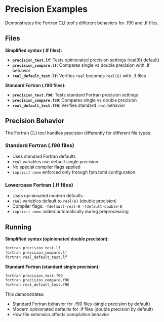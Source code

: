 # Precision Examples

Demonstrates the Fortran CLI tool's different behaviors for .f90 and .lf files.

## Files

**Simplified syntax (.lf files):**
- **`precision_test.lf`**: Tests opinionated precision settings (real(8) default)
- **`precision_compare.lf`**: Compares single vs double precision with .lf behavior
- **`real_default_test.lf`**: Verifies `real` becomes `real(8)` with .lf files

**Standard Fortran (.f90 files):**
- **`precision_test.f90`**: Tests standard Fortran precision settings
- **`precision_compare.f90`**: Compares single vs double precision  
- **`real_default_test.f90`**: Verifies standard `real` behavior

## Precision Behavior

The Fortran CLI tool handles precision differently for different file types:

### Standard Fortran (.f90 files)
- Uses standard Fortran defaults
- `real` variables use default single precision
- No special compiler flags applied
- `implicit none` enforced only through fpm.toml configuration

### Lowercase Fortran (.lf files)  
- Uses opinionated modern defaults
- `real` variables default to `real(8)` (double precision)
- Compiler flags: `-fdefault-real-8 -fdefault-double-8`
- `implicit none` added automatically during preprocessing

## Running

**Simplified syntax (opinionated double precision):**
```bash
fortran precision_test.lf
fortran precision_compare.lf
fortran real_default_test.lf
```

**Standard Fortran (standard single precision):**
```bash
fortran precision_test.f90
fortran precision_compare.f90
fortran real_default_test.f90
```

This demonstrates:
- Standard Fortran behavior for .f90 files (single precision by default)
- Modern opinionated defaults for .lf files (double precision by default)
- How file extension affects compilation behavior
